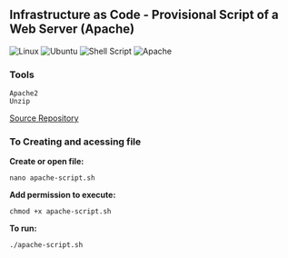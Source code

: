 ## Infrastructure as Code - Provisional Script of a Web Server (Apache)
![Linux](https://img.shields.io/badge/Linux-FCC624?style=for-the-badge&logo=linux&logoColor=black)
![Ubuntu](https://img.shields.io/badge/Ubuntu-E95420?style=for-the-badge&logo=ubuntu&logoColor=white)
![Shell Script](https://img.shields.io/badge/Shell_Script-121011?style=for-the-badge&logo=gnu-bash&logoColor=white)
![Apache](https://img.shields.io/badge/apache-%23D42029.svg?style=for-the-badge&logo=apache&logoColor=white)

### Tools
```
Apache2
Unzip
```
[Source Repository](https://github.com/denilsonbonatti/linux-site-dio/archive/refs/heads/main.zip)

### To Creating and acessing file
**Create or open file:**
```
nano apache-script.sh
```

**Add permission to execute:**
```
chmod +x apache-script.sh
```

**To run:**
```
./apache-script.sh
```